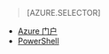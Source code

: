 > [AZURE.SELECTOR]
- [Azure 门户](/documentation/articles/iot-hub-configure-file-upload/)
- [PowerShell](/documentation/articles/iot-hub-configure-file-upload-powershell/)